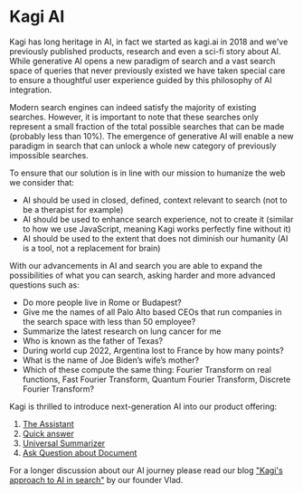 # Kagi AI

Kagi has long heritage in AI, in fact we started as kagi.ai in 2018 and we've previously published products, research and even a sci-fi story about AI. While generative AI opens a new paradigm of search and a vast search space of queries that never previously existed we have taken special care to ensure a thoughtful user experience guided by this philosophy of AI integration.

Modern search engines can indeed satisfy the majority of existing searches. However, it is important to note that these searches only represent a small fraction of the total possible searches that can be made (probably less than 10%). The emergence of generative AI will enable a new paradigm in search that can unlock a whole new category of previously impossible searches.

To ensure that our solution is in line with our mission to humanize the web we consider that:

* AI should be used in closed, defined, context relevant to search (not to be a therapist for example)
* AI should be used to enhance search experience, not to create it (similar to how we use JavaScript, meaning Kagi works perfectly fine without it)
* AI should be used to the extent that does not diminish our humanity (AI is a tool, not a replacement for brain)

With our advancements in AI and search you are able to expand the possibilities of what you can search, asking harder and more advanced questions such as:

* Do more people live in Rome or Budapest?
* Give me the names of all Palo Alto based CEOs that run companies in the search space with less than 50 employee?
* Summarize the latest research on lung cancer for me
* Who is known as the father of Texas?
* During world cup 2022, Argentina lost to France by how many points?
* What is the name of Joe Biden’s wife’s mother?
* Which of these compute the same thing: Fourier Transform on real functions, Fast Fourier Transform, Quantum Fourier Transform, Discrete Fourier Transform?

Kagi is thrilled to introduce next-generation AI into our product offering:

1. [The Assistant](./assistant.md)
2. [Quick answer](./quick-answer.md)
3. [Universal Summarizer](./summarize-page.md)
4. [Ask Question about Document](./ask-questions.md)

For a longer discussion about our AI journey please read our blog ["Kagi's approach to AI in search"](https://blog.kagi.com/kagi-ai-search) by our founder Vlad.

